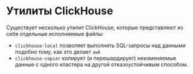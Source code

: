 # Утилиты ClickHouse

Существует несколько утилит ClickHouse, которые представляют из себя отдельные исполняемые файлы:

* `clickhouse-local` позволяет выполнять SQL-запросы над данными подобно тому, как это делает `awk`
* `clickhouse-copier` копирует (и перешардирует) неизменяемые данные с одного кластера на другой отказоустойчивым способом.

